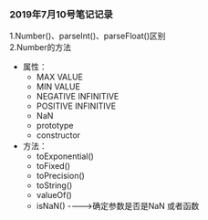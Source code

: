 ### 2019年7月10号笔记记录
1.Number()、parseInt()、parseFloat()区别<br>
2.Number的方法
- 属性：
  - MAX VALUE
  - MIN VALUE
  - NEGATIVE INFINITIVE
  - POSITIVE INFINITIVE
  - NaN
  - prototype
  - constructor
- 方法：
  - toExponential()
  - toFixed()
  - toPrecision()
  - toString()
  - valueOf()
  - isNaN()   ---->确定参数是否是NaN 或者函数
